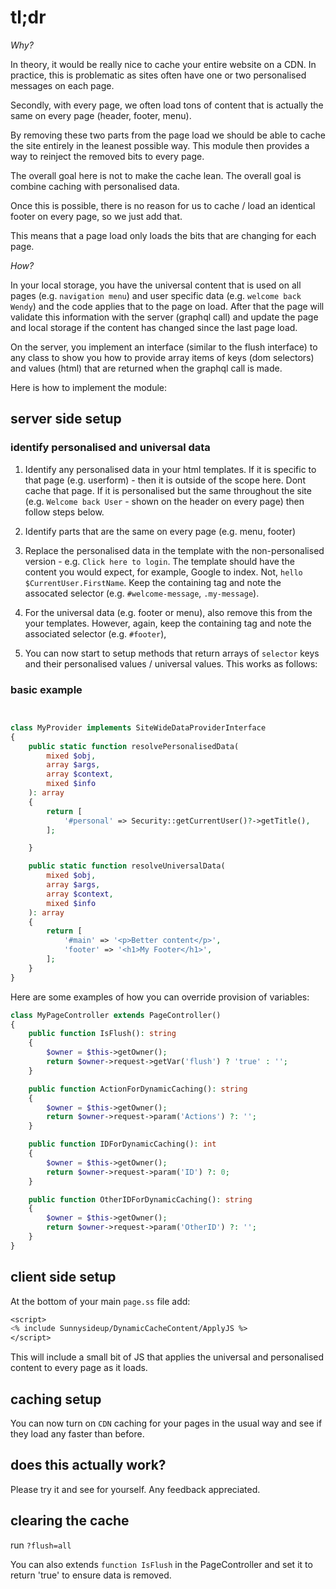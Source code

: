 # tl;dr

*Why?*

In theory, it would be really nice to cache your entire website on a CDN.
In practice, this is problematic as sites often have one or two personalised messages on each page.

Secondly, with every page, we often load tons of content that is actually the same on every page (header, footer, menu).

By removing these two parts from the page load we should be able to cache the site entirely in the leanest possible way. This module then provides a way to reinject the removed bits to every page.

The overall goal here is not to make the cache lean. The overall goal is combine caching with personalised data.

Once this is possible, there is no reason for us to cache / load an identical footer on every page, so we just add that.

This means that a page load only loads the bits that are changing for each page.

*How?*

In your local storage, you have the universal content that is used on all pages (e.g. `navigation menu`) 
and user specific data (e.g. `welcome back Wendy`) and the code applies that to the page on load. 
After that the page will validate this information with the server (graphql call)
and update the page and local storage if the content has changed since the last page load.

On the server, you implement an interface (similar to the flush interface) to any class to show you how to
provide array items of keys (dom selectors) and values (html) that are returned when the graphql call is made.

Here is how to implement the module: 

## server side setup

### identify personalised and universal data

1. Identify any personalised data in your html templates.
   If it is specific to that page (e.g. userform) - then it is outside of the scope here. Dont cache that page.
   If it is personalised but the same throughout the site (e.g. `Welcome back User` - shown on the header on every page)
   then follow steps below.

2. Identify parts that are the same on every page (e.g. menu, footer)

3. Replace the personalised data in the template with the non-personalised version - e.g. `Click here to login`.
   The template should have the content you would expect, for example, Google to index. Not, `hello $CurrentUser.FirstName`.
   Keep the containing tag and note the assocated selector (e.g. `#welcome-message`, `.my-message`).

4. For the universal data (e.g. footer or menu), also remove this from the your templates.
   However, again, keep the containing tag and note the associated selector (e.g. `#footer`),

5. You can now start to setup methods that return arrays of `selector` keys and their personalised values / universal values.
   This works as follows:

### basic example

```php


class MyProvider implements SiteWideDataProviderInterface
{
    public static function resolvePersonalisedData(
        mixed $obj,
        array $args,
        array $context,
        mixed $info
    ): array
    {
        return [
            '#personal' => Security::getCurrentUser()?->getTitle(),
        ];

    }

    public static function resolveUniversalData(
        mixed $obj,
        array $args,
        array $context,
        mixed $info
    ): array
    {
        return [
            '#main' => '<p>Better content</p>',
            'footer' => '<h1>My Footer</h1>',
        ];
    }
}
```

Here are some examples of how you can override provision of variables:

```php
class MyPageController extends PageController()
{
    public function IsFlush(): string
    {
        $owner = $this->getOwner();
        return $owner->request->getVar('flush') ? 'true' : '';
    }

    public function ActionForDynamicCaching(): string
    {
        $owner = $this->getOwner();
        return $owner->request->param('Actions') ?: '';
    }

    public function IDForDynamicCaching(): int
    {
        $owner = $this->getOwner();
        return $owner->request->param('ID') ?: 0;
    }

    public function OtherIDForDynamicCaching(): string
    {
        $owner = $this->getOwner();
        return $owner->request->param('OtherID') ?: '';
    }
}

```

## client side setup

At the bottom of your main `page.ss` file add:

```ss
<script>
<% include Sunnysideup/DynamicCacheContent/ApplyJS %>
</script>
```
This will include a small bit of JS that applies the universal and personalised content to every page as it loads.

## caching setup

You can now turn on `CDN` caching for your pages in the usual way and see if they load any faster than before. 

## does this actually work?

Please try it and see for yourself. Any feedback appreciated. 

## clearing the cache

run `?flush=all`

You can also extends `function IsFlush` in the PageController and set it to return 'true' to ensure data is removed.
